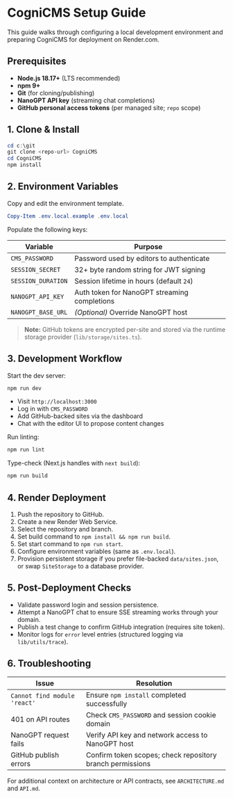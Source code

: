 # CogniCMS Setup Guide

This guide walks through configuring a local development environment and preparing CogniCMS for deployment on Render.com.

## Prerequisites

- **Node.js 18.17+** (LTS recommended)
- **npm 9+**
- **Git** (for cloning/publishing)
- **NanoGPT API key** (streaming chat completions)
- **GitHub personal access tokens** (per managed site; `repo` scope)

## 1. Clone & Install

```powershell
cd c:\git
git clone <repo-url> CogniCMS
cd CogniCMS
npm install
```

## 2. Environment Variables

Copy and edit the environment template.

```powershell
Copy-Item .env.local.example .env.local
```

Populate the following keys:

| Variable           | Purpose                                      |
| ------------------ | -------------------------------------------- |
| `CMS_PASSWORD`     | Password used by editors to authenticate     |
| `SESSION_SECRET`   | 32+ byte random string for JWT signing       |
| `SESSION_DURATION` | Session lifetime in hours (default `24`)     |
| `NANOGPT_API_KEY`  | Auth token for NanoGPT streaming completions |
| `NANOGPT_BASE_URL` | _(Optional)_ Override NanoGPT host           |

> **Note:** GitHub tokens are encrypted per-site and stored via the runtime storage provider (`lib/storage/sites.ts`).

## 3. Development Workflow

Start the dev server:

```powershell
npm run dev
```

- Visit `http://localhost:3000`
- Log in with `CMS_PASSWORD`
- Add GitHub-backed sites via the dashboard
- Chat with the editor UI to propose content changes

Run linting:

```powershell
npm run lint
```

Type-check (Next.js handles with `next build`):

```powershell
npm run build
```

## 4. Render Deployment

1. Push the repository to GitHub.
2. Create a new Render Web Service.
3. Select the repository and branch.
4. Set build command to `npm install && npm run build`.
5. Set start command to `npm run start`.
6. Configure environment variables (same as `.env.local`).
7. Provision persistent storage if you prefer file-backed `data/sites.json`, or swap `SiteStorage` to a database provider.

## 5. Post-Deployment Checks

- Validate password login and session persistence.
- Attempt a NanoGPT chat to ensure SSE streaming works through your domain.
- Publish a test change to confirm GitHub integration (requires site token).
- Monitor logs for `error` level entries (structured logging via `lib/utils/trace`).

## 6. Troubleshooting

| Issue                        | Resolution                                                |
| ---------------------------- | --------------------------------------------------------- |
| `Cannot find module 'react'` | Ensure `npm install` completed successfully               |
| 401 on API routes            | Check `CMS_PASSWORD` and session cookie domain            |
| NanoGPT request fails        | Verify API key and network access to NanoGPT host         |
| GitHub publish errors        | Confirm token scopes; check repository branch permissions |

For additional context on architecture or API contracts, see `ARCHITECTURE.md` and `API.md`.
